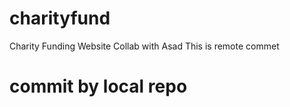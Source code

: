 # charityfund
Charity Funding Website Collab with Asad
This is remote commet
# commit by local repo

